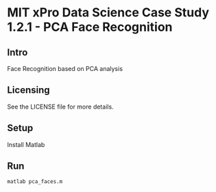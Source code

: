 MIT xPro Data Science Case Study 1.2.1 - PCA Face Recognition
==================================================================================================

Intro
-----
Face Recognition based on PCA analysis

Licensing
---------
See the LICENSE file for more details.

Setup
-----
Install Matlab

Run
---

```
matlab pca_faces.m
```
